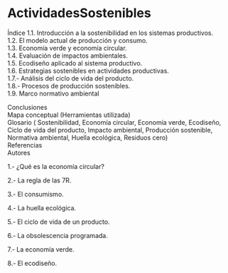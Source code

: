 # ActividadesSostenibles

Índice
1.1. Introducción a la sostenibilidad en los sistemas productivos.  
1.2. El modelo actual de producción y consumo.  
1.3. Economía verde y economía circular.  
1.4. Evaluación de impactos ambientales.  
1.5. Ecodiseño aplicado al sistema productivo.  
1.6. Estrategias sostenibles en actividades productivas.  
1.7.- Análisis del ciclo de vida del producto.  
1.8.- Procesos de producción sostenibles.  
1.9. Marco normativo ambiental  

Conclusiones  
Mapa conceptual (Herramientas utilizada)  
Glosario ( Sostenibilidad, Economía circular, Economía verde, Ecodiseño, Ciclo de vida del producto, Impacto ambiental, Producción sostenible, Normativa  ambiental, Huella ecológica, Residuos cero)  
Referencias  
Autores  

1.- ¿Qué es la economía circular?

2.- La regla de las 7R.

3.- El consumismo.

4.- La huella ecológica.

5.- El ciclo de vida de un producto.

6.- La obsolescencia programada.

7.- La economía verde.

8.- El ecodiseño.
